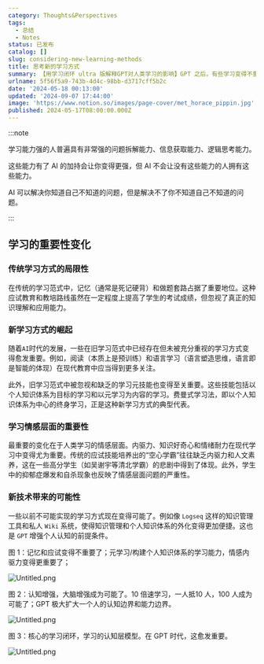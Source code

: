 ```yaml
---
category: Thoughts&Perspectives
tags:
  - 总结
  - Notes
status: 已发布
catalog: []
slug: considering-new-learning-methods
title: 思考新的学习方式
summary: 【用学习闭环 ultra 版解释GPT对人类学习的影响】GPT 之后，有些学习变得不重要了，有些学习变得更重要了，有些学习从不可能变成可能了。
urlname: 5f56f5a9-743b-4d4c-98bb-d3717cff5b2c
date: '2024-05-18 00:13:00'
updated: '2024-09-07 17:44:00'
image: 'https://www.notion.so/images/page-cover/met_horace_pippin.jpg'
published: 2024-05-17T08:00:00.000Z
---
```


:::note


学习能力强的人普遍具有非常强的问题拆解能力、信息获取能力、逻辑思考能力。


这些能力有了 AI 的加持会让你变得更强，但 AI 不会让没有这些能力的人拥有这些能力。


AI 可以解决你知道自己不知道的问题，但是解决不了你不知道自己不知道的问题。


:::


## 学习的重要性变化


### 传统学习方式的局限性


在传统的学习范式中，记忆（通常是死记硬背）和做题套路占据了重要地位。这种应试教育和教培路线虽然在一定程度上提高了学生的考试成绩，但忽视了真正的知识理解和应用能力。


### 新学习方式的崛起


随着`AI`时代的发展，一些在旧学习范式中已经存在但未被充分重视的学习方式变得愈发重要。例如，阅读（本质上是预训练）和语言学习（语言塑造思维，语言即是智能的体现）在现代教育中应当得到更多关注。


此外，旧学习范式中被忽视和缺乏的学习元技能也变得至关重要。这些技能包括以个人知识体系为目标的学习和以元学习为内容的学习。费曼式学习法，即以个人知识体系为中心的终身学习，正是这种新学习方式的典型代表。


### 学习情感层面的重要性


最重要的变化在于人类学习的情感层面。内驱力、知识好奇心和情绪耐力在现代学习中变得尤为重要。传统的应试技能培养出的“空心学霸”往往缺乏内驱力和人文素养，这在一些高分学生（如吴谢宇等清北学霸）的悲剧中得到了体现。此外，学生中的抑郁症爆发和自杀现象也反映了情感层面问题的严重性。


### 新技术带来的可能性


一些以前不可能实现的学习方式现在变得可能了。例如像 `Logseq` 这样的知识管理工具和私人 `Wiki` 系统，使得知识管理和个人知识体系的外化变得更加便捷。这也是 `GPT` 增强个人认知的前提条件。


图 1：记忆和应试变得不重要了；元学习/构建个人知识体系的学习能力，情感内驱力变得更重要了；


![Untitled.png](https://prod-files-secure.s3.us-west-2.amazonaws.com/5d24fe63-e567-4804-86f9-9fdc62e13082/a8319b77-00b3-43d9-9f99-e58187f20cfe/Untitled.png?X-Amz-Algorithm=AWS4-HMAC-SHA256&X-Amz-Content-Sha256=UNSIGNED-PAYLOAD&X-Amz-Credential=ASIAZI2LB466VVLMMIJE%2F20250202%2Fus-west-2%2Fs3%2Faws4_request&X-Amz-Date=20250202T213233Z&X-Amz-Expires=3600&X-Amz-Security-Token=IQoJb3JpZ2luX2VjEOr%2F%2F%2F%2F%2F%2F%2F%2F%2F%2FwEaCXVzLXdlc3QtMiJGMEQCIGoHc6EDZsA3ODbPyLjaBMadtV3sj2oAoOD1%2FD6iXOH7AiAGdDyP7kmiDGPU3zawl26k60LnWNFb7saM6%2FiikOXA1yqIBAjz%2F%2F%2F%2F%2F%2F%2F%2F%2F%2F8BEAAaDDYzNzQyMzE4MzgwNSIMDbTGEcKbtS0k0i%2BDKtwDLovqE4VLpOy%2BAREoHqq9URHEZC3FH%2BBR3L5LIJpHouqpJKVa2I%2FpkaMl8kg7bX1O1gIn%2BVObeuT9XzXeFrLDKRmvA3HFBfKydFewmV%2BlRutlEV3A75QFKUisCtpwHWh2pyRUSuOq4PpGcUR%2Bb9Dpyb%2BU4keyIenRbwUoVTrziTPAIxBUxPvz%2FpI5zHekt94iu767aVhglS0rFWSUdEGrlT6prPGUkoYT%2B%2BywO5A5UzNNiI5wzl%2BCjDyGXK7IbRsUAUQ2fGEqIlm2oHAiPwBrRvDBkDeZxemuBBqz4mju2Tboni4hT%2FE7L4fhv2whD2lC6PKeIbBqVam2VIkkhveR0ivMeZKBQ5i0xtIjcs4JwXQWFOfkoq8mfGe7ALZxkGX7BOnKFV%2F%2BR%2BwBnU1QEAYPOZ1NP6BpZsky4muXkTpTBsa5yN0PNc%2Bc6raz5exXNq5IWKWQw0TkeFgGnzCqLxLA01kz4yLiWweNvBCxUcznRTuufQo9QFbX3iV%2FYuAYd1qU6yQCpFslsqtY%2B5JEdBtoqLTLcXmNdYP%2BY3jgn91tR70%2FEgqT2HmUkPaLBD1EAtOfzgMj5%2BWkyfxi50degwu9Aryx5pDrSuI4PcbKiROIiJSKrqwenrzMwL7W3mgw0N3%2BvAY6pgFV6i3w%2FUMnlUiwSu5sPnrIy93hFsAZLWnc3jjrl9AMp5%2BKCo4Kf0dHDS4QfhmYprOYNuxlWaSxVYp%2FGc9xQEE%2BWeFpMy4OvLV0bagnH%2BV8A3%2Bh2XsAFJSMSSXVanyyVEtYzueRQ0n%2FcHVeHBDNwl9dD1HNrTWdJ51CuKi5%2Bz4LK7DsR7rcCPELV8LB%2FWOrSejwd5OnEbaZGEKHM%2BzVAXWqDCGTDQOe&X-Amz-Signature=4c07440bbbda2011ceee546ce011674c24420ddd57fd72d72be8e64f0b5995cc&X-Amz-SignedHeaders=host&x-id=GetObject)


图 2：认知增强，大脑增强成为可能了。10 倍速学习，一人抵10 人，100 人成为可能了；GPT 极大扩大一个人的认知边界和能力边界。


![Untitled.png](https://prod-files-secure.s3.us-west-2.amazonaws.com/5d24fe63-e567-4804-86f9-9fdc62e13082/e195b372-4d2b-479c-9e75-1be4e2c1412e/Untitled.png?X-Amz-Algorithm=AWS4-HMAC-SHA256&X-Amz-Content-Sha256=UNSIGNED-PAYLOAD&X-Amz-Credential=ASIAZI2LB466VVLMMIJE%2F20250202%2Fus-west-2%2Fs3%2Faws4_request&X-Amz-Date=20250202T213233Z&X-Amz-Expires=3600&X-Amz-Security-Token=IQoJb3JpZ2luX2VjEOr%2F%2F%2F%2F%2F%2F%2F%2F%2F%2FwEaCXVzLXdlc3QtMiJGMEQCIGoHc6EDZsA3ODbPyLjaBMadtV3sj2oAoOD1%2FD6iXOH7AiAGdDyP7kmiDGPU3zawl26k60LnWNFb7saM6%2FiikOXA1yqIBAjz%2F%2F%2F%2F%2F%2F%2F%2F%2F%2F8BEAAaDDYzNzQyMzE4MzgwNSIMDbTGEcKbtS0k0i%2BDKtwDLovqE4VLpOy%2BAREoHqq9URHEZC3FH%2BBR3L5LIJpHouqpJKVa2I%2FpkaMl8kg7bX1O1gIn%2BVObeuT9XzXeFrLDKRmvA3HFBfKydFewmV%2BlRutlEV3A75QFKUisCtpwHWh2pyRUSuOq4PpGcUR%2Bb9Dpyb%2BU4keyIenRbwUoVTrziTPAIxBUxPvz%2FpI5zHekt94iu767aVhglS0rFWSUdEGrlT6prPGUkoYT%2B%2BywO5A5UzNNiI5wzl%2BCjDyGXK7IbRsUAUQ2fGEqIlm2oHAiPwBrRvDBkDeZxemuBBqz4mju2Tboni4hT%2FE7L4fhv2whD2lC6PKeIbBqVam2VIkkhveR0ivMeZKBQ5i0xtIjcs4JwXQWFOfkoq8mfGe7ALZxkGX7BOnKFV%2F%2BR%2BwBnU1QEAYPOZ1NP6BpZsky4muXkTpTBsa5yN0PNc%2Bc6raz5exXNq5IWKWQw0TkeFgGnzCqLxLA01kz4yLiWweNvBCxUcznRTuufQo9QFbX3iV%2FYuAYd1qU6yQCpFslsqtY%2B5JEdBtoqLTLcXmNdYP%2BY3jgn91tR70%2FEgqT2HmUkPaLBD1EAtOfzgMj5%2BWkyfxi50degwu9Aryx5pDrSuI4PcbKiROIiJSKrqwenrzMwL7W3mgw0N3%2BvAY6pgFV6i3w%2FUMnlUiwSu5sPnrIy93hFsAZLWnc3jjrl9AMp5%2BKCo4Kf0dHDS4QfhmYprOYNuxlWaSxVYp%2FGc9xQEE%2BWeFpMy4OvLV0bagnH%2BV8A3%2Bh2XsAFJSMSSXVanyyVEtYzueRQ0n%2FcHVeHBDNwl9dD1HNrTWdJ51CuKi5%2Bz4LK7DsR7rcCPELV8LB%2FWOrSejwd5OnEbaZGEKHM%2BzVAXWqDCGTDQOe&X-Amz-Signature=c2ff36c9ae2344b938d9b4425b94890b42e6b5cb32e3c4b02bc4d44ac06861e0&X-Amz-SignedHeaders=host&x-id=GetObject)


图 3：核心的学习闭环，学习的认知层模型。在 GPT 时代，这愈发重要。


![Untitled.png](https://prod-files-secure.s3.us-west-2.amazonaws.com/5d24fe63-e567-4804-86f9-9fdc62e13082/57f2a38d-97b9-407e-baa1-8fecb8348e87/Untitled.png?X-Amz-Algorithm=AWS4-HMAC-SHA256&X-Amz-Content-Sha256=UNSIGNED-PAYLOAD&X-Amz-Credential=ASIAZI2LB466VVLMMIJE%2F20250202%2Fus-west-2%2Fs3%2Faws4_request&X-Amz-Date=20250202T213233Z&X-Amz-Expires=3600&X-Amz-Security-Token=IQoJb3JpZ2luX2VjEOr%2F%2F%2F%2F%2F%2F%2F%2F%2F%2FwEaCXVzLXdlc3QtMiJGMEQCIGoHc6EDZsA3ODbPyLjaBMadtV3sj2oAoOD1%2FD6iXOH7AiAGdDyP7kmiDGPU3zawl26k60LnWNFb7saM6%2FiikOXA1yqIBAjz%2F%2F%2F%2F%2F%2F%2F%2F%2F%2F8BEAAaDDYzNzQyMzE4MzgwNSIMDbTGEcKbtS0k0i%2BDKtwDLovqE4VLpOy%2BAREoHqq9URHEZC3FH%2BBR3L5LIJpHouqpJKVa2I%2FpkaMl8kg7bX1O1gIn%2BVObeuT9XzXeFrLDKRmvA3HFBfKydFewmV%2BlRutlEV3A75QFKUisCtpwHWh2pyRUSuOq4PpGcUR%2Bb9Dpyb%2BU4keyIenRbwUoVTrziTPAIxBUxPvz%2FpI5zHekt94iu767aVhglS0rFWSUdEGrlT6prPGUkoYT%2B%2BywO5A5UzNNiI5wzl%2BCjDyGXK7IbRsUAUQ2fGEqIlm2oHAiPwBrRvDBkDeZxemuBBqz4mju2Tboni4hT%2FE7L4fhv2whD2lC6PKeIbBqVam2VIkkhveR0ivMeZKBQ5i0xtIjcs4JwXQWFOfkoq8mfGe7ALZxkGX7BOnKFV%2F%2BR%2BwBnU1QEAYPOZ1NP6BpZsky4muXkTpTBsa5yN0PNc%2Bc6raz5exXNq5IWKWQw0TkeFgGnzCqLxLA01kz4yLiWweNvBCxUcznRTuufQo9QFbX3iV%2FYuAYd1qU6yQCpFslsqtY%2B5JEdBtoqLTLcXmNdYP%2BY3jgn91tR70%2FEgqT2HmUkPaLBD1EAtOfzgMj5%2BWkyfxi50degwu9Aryx5pDrSuI4PcbKiROIiJSKrqwenrzMwL7W3mgw0N3%2BvAY6pgFV6i3w%2FUMnlUiwSu5sPnrIy93hFsAZLWnc3jjrl9AMp5%2BKCo4Kf0dHDS4QfhmYprOYNuxlWaSxVYp%2FGc9xQEE%2BWeFpMy4OvLV0bagnH%2BV8A3%2Bh2XsAFJSMSSXVanyyVEtYzueRQ0n%2FcHVeHBDNwl9dD1HNrTWdJ51CuKi5%2Bz4LK7DsR7rcCPELV8LB%2FWOrSejwd5OnEbaZGEKHM%2BzVAXWqDCGTDQOe&X-Amz-Signature=1035bca434514e69c95de160915132b48dcc9da4ca9ef10c3110b389e50731c2&X-Amz-SignedHeaders=host&x-id=GetObject)

